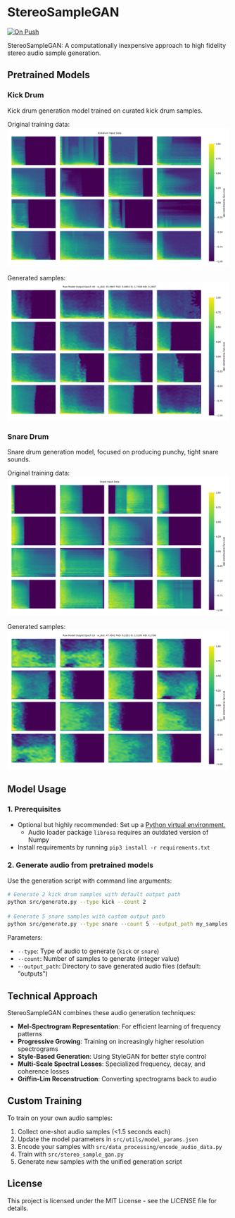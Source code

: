 # StereoSampleGAN

[![On Push](https://github.com/shuklabhay/stereo-sample-gan/actions/workflows/push.yml/badge.svg)](https://github.com/shuklabhay/stereo-sample-gan/actions/workflows/push.yml/badge.svg)

StereoSampleGAN: A computationally inexpensive approach to high fidelity stereo audio sample generation.

## Pretrained Models

### Kick Drum

Kick drum generation model trained on curated kick drum samples.

Original training data:
![Kick drum training data visualization](https://raw.githubusercontent.com/shuklabhay/stereo-sample-gan/refs/heads/main/static/kickdrum_data_visualization.png)

Generated samples:
![Kick drum model generated examples](https://raw.githubusercontent.com/shuklabhay/stereo-sample-gan/refs/heads/main/static/kickdrum_best_val_spectrograms.png)

### Snare Drum

Snare drum generation model, focused on producing punchy, tight snare sounds.

Original training data:
![Snare drum training data visualization](https://raw.githubusercontent.com/shuklabhay/stereo-sample-gan/refs/heads/main/static/snare_data_visualization.png)

Generated samples:
![Snare drum model generated examples](https://raw.githubusercontent.com/shuklabhay/stereo-sample-gan/refs/heads/main/static/snare_best_val_spectrograms.png)

## Model Usage

### 1. Prerequisites

- Optional but highly recommended: Set up a [Python virtual environment.](https://docs.python.org/3/library/venv.html)
  - Audio loader package `librosa` requires an outdated version of Numpy
- Install requirements by running `pip3 install -r requirements.txt`

### 2. Generate audio from pretrained models

Use the generation script with command line arguments:

```bash
# Generate 2 kick drum samples with default output path
python src/generate.py --type kick --count 2

# Generate 5 snare samples with custom output path
python src/generate.py --type snare --count 5 --output_path my_samples
```

Parameters:

- `--type`: Type of audio to generate (`kick` or `snare`)
- `--count`: Number of samples to generate (integer value)
- `--output_path`: Directory to save generated audio files (default: "outputs")

## Technical Approach

StereoSampleGAN combines these audio generation techniques:

- **Mel-Spectrogram Representation**: For efficient learning of frequency patterns
- **Progressive Growing**: Training on increasingly higher resolution spectrograms
- **Style-Based Generation**: Using StyleGAN for better style control
- **Multi-Scale Spectral Losses**: Specialized frequency, decay, and coherence losses
- **Griffin-Lim Reconstruction**: Converting spectrograms back to audio

## Custom Training

To train on your own audio samples:

1. Collect one-shot audio samples (<1.5 seconds each)
2. Update the model parameters in `src/utils/model_params.json`
3. Encode your samples with `src/data_processing/encode_audio_data.py`
4. Train with `src/stereo_sample_gan.py`
5. Generate new samples with the unified generation script

## License

This project is licensed under the MIT License - see the LICENSE file for details.
